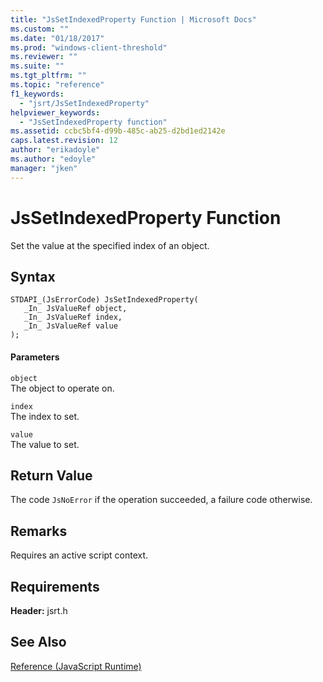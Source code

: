 ```yaml
---
title: "JsSetIndexedProperty Function | Microsoft Docs"
ms.custom: ""
ms.date: "01/18/2017"
ms.prod: "windows-client-threshold"
ms.reviewer: ""
ms.suite: ""
ms.tgt_pltfrm: ""
ms.topic: "reference"
f1_keywords: 
  - "jsrt/JsSetIndexedProperty"
helpviewer_keywords: 
  - "JsSetIndexedProperty function"
ms.assetid: ccbc5bf4-d99b-485c-ab25-d2bd1ed2142e
caps.latest.revision: 12
author: "erikadoyle"
ms.author: "edoyle"
manager: "jken"
---
```

# JsSetIndexedProperty Function
Set the value at the specified index of an object.  
  
## Syntax  
  
```  
STDAPI_(JsErrorCode) JsSetIndexedProperty(  
   _In_ JsValueRef object,  
   _In_ JsValueRef index,  
   _In_ JsValueRef value  
);  
```  
  
#### Parameters  
 `object`  
 The object to operate on.  
  
 `index`  
 The index to set.  
  
 `value`  
 The value to set.  
  
## Return Value  
 The code `JsNoError` if the operation succeeded, a failure code otherwise.  
  
## Remarks  
 Requires an active script context.  
  
## Requirements  
 **Header:** jsrt.h  
  
## See Also  
 [Reference (JavaScript Runtime)](../chakra-hosting/reference-javascript-runtime.md)